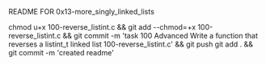 README FOR 0x13-more_singly_linked_lists

chmod u+x 100-reverse_listint.c && git add --chmod=+x 100-reverse_listint.c && git commit -m 'task 100 Advanced Write a function that reverses a listint_t linked list 100-reverse_listint.c' && git push
git add . && git commit -m 'created readme'